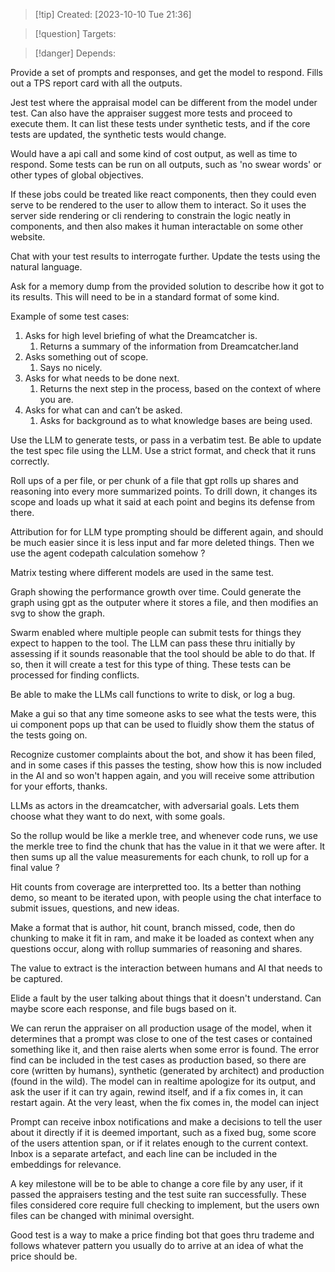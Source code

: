 
>[!tip] Created: [2023-10-10 Tue 21:36]

>[!question] Targets: 

>[!danger] Depends: 

Provide a set of prompts and responses, and get the model to respond.
Fills out a TPS report card with all the outputs.

Jest test where the appraisal model can be different from the model under test. Can also have the appraiser suggest more tests and proceed to execute them.  It can list these tests under synthetic tests, and if the core tests are updated, the synthetic tests would change.

Would have a api call and some kind of cost output, as well as time to respond.
Some tests can be run on all outputs, such as 'no swear words' or other types of global objectives.

If these jobs could be treated like react components, then they could even serve to be rendered to the user to allow them to interact.  So it uses the server side rendering or cli rendering to constrain the logic neatly in components, and then also makes it human interactable on some other website.

Chat with your test results to interrogate further.
Update the tests using the natural language.

Ask for a memory dump from the provided solution to describe how it got to its results.  This will need to be in a standard format of some kind.

Example of some test cases:
1. Asks for high level briefing of what the Dreamcatcher is.
	1. Returns a summary of the information from Dreamcatcher.land
2. Asks something out of scope.
	1. Says no nicely.
3. Asks for what needs to be done next.
	1. Returns the next step in the process, based on the context of where you are.
4. Asks for what can and can’t be asked.
	1. Asks for background as to what knowledge bases are being used.

Use the LLM to generate tests, or pass in a verbatim test.
Be able to update the test spec file using the LLM.  Use a strict format, and check that it runs correctly.

Roll ups of a per file, or per chunk of a file that gpt rolls up shares and reasoning into every more summarized points.  To drill down, it changes its scope and loads up what it said at each point and begins its defense from there.

Attribution for for LLM type prompting should be different again, and should be much easier since it is less input and far more deleted things.  Then we use the agent codepath calculation somehow ?


Matrix testing where different models are used in the same test.

Graph showing the performance growth over time.  Could generate the graph using gpt as the outputer where it stores a file, and then modifies an svg to show the graph.

Swarm enabled where multiple people can submit tests for things they expect to happen to the tool.  The LLM can pass these thru initially by assessing if it sounds reasonable that the tool should be able to do that.  If so, then it will create a test for this type of thing.  These tests can be processed for finding conflicts.

Be able to make the LLMs call functions to write to disk, or log a bug.

Make a gui so that any time someone asks to see what the tests were, this ui component pops up that can be used to fluidly show them the status of the tests going on.

Recognize customer complaints about the bot, and show it has been filed, and in some cases if this passes the testing, show how this is now included in the AI and so won't happen again, and you will receive some attribution for your efforts, thanks.

LLMs as actors in the dreamcatcher, with adversarial goals.  Lets them choose what they want to do next, with some goals.

So the rollup would be like a merkle tree, and whenever code runs, we use the merkle tree to find the chunk that has the value in it that we were after.  It then sums up all the value measurements for each chunk, to roll up for a final value ?

Hit counts from coverage are interpretted too.  Its a better than nothing demo, so meant to be iterated upon, with people using the chat interface to submit issues, questions, and new ideas.

Make a format that is author, hit count, branch missed, code, then do chunking to make it fit in ram, and make it be loaded as context when any questions occur, along with rollup summaries of reasoning and shares.

The value to extract is the interaction between humans and AI that needs to be captured.

Elide a fault by the user talking about things that it doesn't understand.
Can maybe score each response, and file bugs based on it.

We can rerun the appraiser on all production usage of the model, when it determines that a prompt was close to one of the test cases or contained something like it, and then raise alerts when some error is found.  The error find can be included in the test cases as production based, so there are core (written by humans), synthetic (generated by architect) and production (found in the wild).  The model can in realtime apologize for its output, and ask the user if it can try again, rewind itself, and if a fix comes in, it can restart again.  At the very least, when the fix comes in, the model can inject 

Prompt can receive inbox notifications and make a decisions to tell the user about it directly if it is deemed important, such as a fixed bug, some score of the users attention span, or if it relates enough to the current context. Inbox is a separate artefact, and each line can be included in the embeddings for relevance. 

A key milestone will be to be able to change a core file by any user, if it passed the appraisers testing and the test suite ran successfully.  These files considered core require full checking to implement, but the users own files can be changed with minimal oversight.

Good test is a way to make a price finding bot that goes thru trademe and follows whatever pattern you usually do to arrive at an idea of what the price should be.